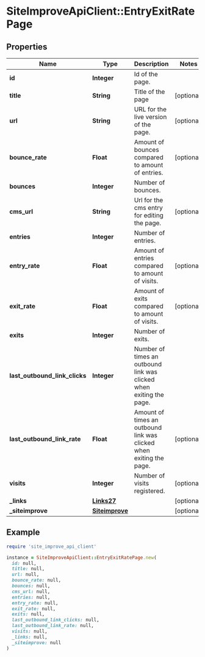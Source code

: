 # SiteImproveApiClient::EntryExitRatePage

## Properties

| Name | Type | Description | Notes |
| ---- | ---- | ----------- | ----- |
| **id** | **Integer** | Id of the page. |  |
| **title** | **String** | Title of the page | [optional] |
| **url** | **String** | URL for the live version of the page. | [optional] |
| **bounce_rate** | **Float** | Amount of bounces compared to amount of entries. | [optional] |
| **bounces** | **Integer** | Number of bounces. |  |
| **cms_url** | **String** | Url for the cms entry for editing the page. | [optional] |
| **entries** | **Integer** | Number of entries. |  |
| **entry_rate** | **Float** | Amount of entries compared to amount of visits. | [optional] |
| **exit_rate** | **Float** | Amount of exits compared to amount of visits. | [optional] |
| **exits** | **Integer** | Number of exits. |  |
| **last_outbound_link_clicks** | **Integer** | Number of times an outbound link was clicked when exiting the page. |  |
| **last_outbound_link_rate** | **Float** | Amount of times an outbound link was clicked when exiting the page. | [optional] |
| **visits** | **Integer** | Number of visits registered. | [optional] |
| **_links** | [**Links27**](Links27.md) |  | [optional] |
| **_siteimprove** | [**Siteimprove**](Siteimprove.md) |  | [optional] |

## Example

```ruby
require 'site_improve_api_client'

instance = SiteImproveApiClient::EntryExitRatePage.new(
  id: null,
  title: null,
  url: null,
  bounce_rate: null,
  bounces: null,
  cms_url: null,
  entries: null,
  entry_rate: null,
  exit_rate: null,
  exits: null,
  last_outbound_link_clicks: null,
  last_outbound_link_rate: null,
  visits: null,
  _links: null,
  _siteimprove: null
)
```


